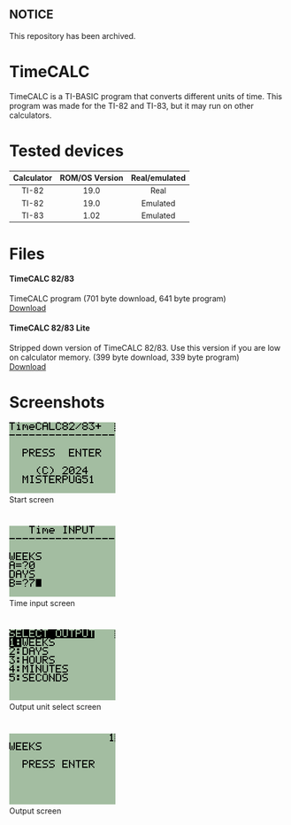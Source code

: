 ## NOTICE
This repository has been archived.


# TimeCALC
TimeCALC is a TI-BASIC program that converts different units of time. This program was made for the TI-82 and TI-83, but it may run on other calculators.

# Tested devices

**Calculator**|**ROM/OS Version**|**Real/emulated**
:-----:|:-----:|:-----:
TI-82|19.0|Real
TI-82|19.0|Emulated
TI-83|1.02|Emulated

# Files
#### TimeCALC 82/83
TimeCALC program (701 byte download, 641 byte program)<br>
[Download](TimeCALC82-83.8xp)
#### TimeCALC 82/83 Lite
Stripped down version of TimeCALC 82/83. Use this version if you are low on calculator memory. (399 byte download, 339 byte program)<br>
[Download](timecalc-lite-82-83.8xp)

# Screenshots

![screenshot](screenshots/screenshot000.png)<br>
Start screen
# 
![screenshot](screenshots/screenshot001.png)<br>
Time input screen
# 
![screenshot](screenshots/screenshot002.png)<br>
Output unit select screen
# 
![screenshot](screenshots/screenshot003.png)<br>
Output screen
